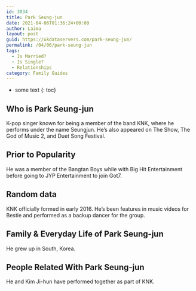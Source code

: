 ```yaml
---
id: 3034
title: Park Seung-jun
date: 2021-04-06T01:36:24+00:00
author: Laima
layout: post
guid: https://ukdataservers.com/park-seung-jun/
permalink: /04/06/park-seung-jun
tags:
  - Is Married?
  - Is Single?
  - Relationships
category: Family Guides
---
```


* some text
{: toc}


## Who is Park Seung-jun
                  
                  
                  
K-pop singer known for being a member of the band KNK, where he performs under the name Seungjun. He&#8217;s also appeared on The Show, The God of Music 2, and Duet Song Festival.
                  
              
            
              
            
                
                
                
## Prior to Popularity
                  
                  
                  
He was a member of the Bangtan Boys while with Big Hit Entertainment before going to JYP Entertainment to join Got7.
                  
              
            
              
            
                
                
                
## Random data
                  
                  
                  
KNK officially formed in early 2016. He&#8217;s been features in music videos for Bestie and performed as a backup dancer for the group.
                  
              
            
              
            
                
                
                
## Family & Everyday Life of Park Seung-jun
                  
                  
                  
He grew up in South, Korea.
                  
              
            
              
            
                
                
                
## People Related With Park Seung-jun
                  
                  
                  
He and Kim Ji-hun have performed together as part of KNK.
                  
              
            
              
            
                
              
            
              
              
            
            
              
            
          
          
          